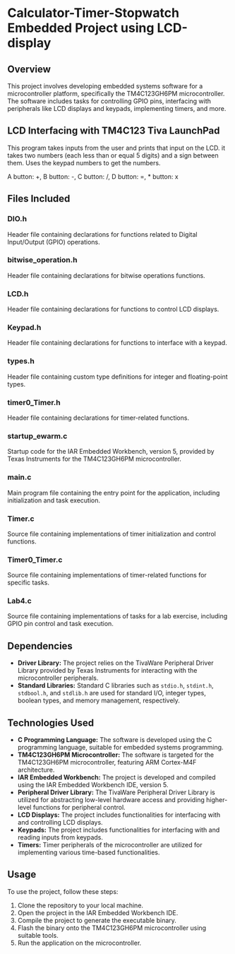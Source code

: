 # Calculator-Timer-Stopwatch Embedded Project using LCD-display

## Overview
This project involves developing embedded systems software for a microcontroller platform, specifically the TM4C123GH6PM microcontroller. The software includes tasks for controlling GPIO pins, interfacing with peripherals like LCD displays and keypads, implementing timers, and more.

## LCD Interfacing with TM4C123 Tiva LaunchPad

This program takes inputs from the user and prints that input on the LCD. 
it takes two numbers (each less than or equal 5 digits) and a sign between them. 
Uses the keypad numbers to get the numbers. 

A button: +, B button: -, C button: /, D button: =, * button: x

## Files Included

### DIO.h
Header file containing declarations for functions related to Digital Input/Output (GPIO) operations.

### bitwise_operation.h
Header file containing declarations for bitwise operations functions.

### LCD.h
Header file containing declarations for functions to control LCD displays.

### Keypad.h
Header file containing declarations for functions to interface with a keypad.

### types.h
Header file containing custom type definitions for integer and floating-point types.

### timer0_Timer.h
Header file containing declarations for timer-related functions.

### startup_ewarm.c
Startup code for the IAR Embedded Workbench, version 5, provided by Texas Instruments for the TM4C123GH6PM microcontroller.

### main.c
Main program file containing the entry point for the application, including initialization and task execution.

### Timer.c
Source file containing implementations of timer initialization and control functions.

### Timer0_Timer.c
Source file containing implementations of timer-related functions for specific tasks.

### Lab4.c
Source file containing implementations of tasks for a lab exercise, including GPIO pin control and task execution.

## Dependencies

- **Driver Library:** The project relies on the TivaWare Peripheral Driver Library provided by Texas Instruments for interacting with the microcontroller peripherals.
- **Standard Libraries:** Standard C libraries such as `stdio.h`, `stdint.h`, `stdbool.h`, and `stdlib.h` are used for standard I/O, integer types, boolean types, and memory management, respectively.

## Technologies Used

- **C Programming Language:** The software is developed using the C programming language, suitable for embedded systems programming.
- **TM4C123GH6PM Microcontroller:** The software is targeted for the TM4C123GH6PM microcontroller, featuring ARM Cortex-M4F architecture.
- **IAR Embedded Workbench:** The project is developed and compiled using the IAR Embedded Workbench IDE, version 5.
- **Peripheral Driver Library:** The TivaWare Peripheral Driver Library is utilized for abstracting low-level hardware access and providing higher-level functions for peripheral control.
- **LCD Displays:** The project includes functionalities for interfacing with and controlling LCD displays.
- **Keypads:** The project includes functionalities for interfacing with and reading inputs from keypads.
- **Timers:** Timer peripherals of the microcontroller are utilized for implementing various time-based functionalities.

## Usage

To use the project, follow these steps:

1. Clone the repository to your local machine.
2. Open the project in the IAR Embedded Workbench IDE.
3. Compile the project to generate the executable binary.
4. Flash the binary onto the TM4C123GH6PM microcontroller using suitable tools.
5. Run the application on the microcontroller.
